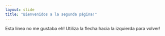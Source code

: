 ```yaml
---
layout: slide
title: "Bienvenidos a la segunda página!"
---
```

Esta linea no me gustaba eh!
Utiliza la flecha hacia la izquierda para volver!
